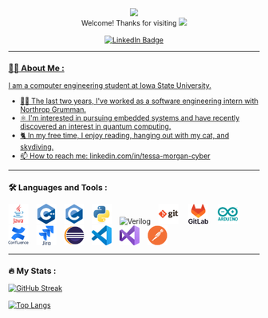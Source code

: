 <!--
**tessa-morgan/tessa-morgan** is a ✨ _special_ ✨ repository because its `README.md` (this file) appears on your GitHub profile.

Here are some ideas to get you started:

- 🔭 I’m currently working on ...
- 🌱 I’m currently learning ...
- 👯 I’m looking to collaborate on ...
- 🤔 I’m looking for help with ...
- 💬 Ask me about ...
- 📫 How to reach me: ...
- 😄 Pronouns: ...
- ⚡ Fun fact: ...
-->

<div id="header" align="center"> 
<img src="https://media.giphy.com/media/Qo2dupDib32rkTY4hX/giphy.gif?cid=ecf05e47jkt9wf4alhzf65lq5ougmwpeozlewpsi5gnzocod&ep=v1_gifs_related&rid=giphy.gif&ct=s" width="300"/>
</div>

<div align="center">
  Welcome! Thanks for visiting <img src="https://media.giphy.com/media/hvRJCLFzcasrR4ia7z/giphy.gif" width="30px"/>
</div>

<div align="center">
  <br>
<a href="https://linkedin.com/in/tessa-morgan-cyber">
<img src="https://img.shields.io/badge/LinkedIn-blue?style=for-the-badge&logo=linkedin&logoColor=white" alt="LinkedIn Badge" width="100"/>
</div>

---

### :woman_student: About Me :
I am a computer engineering student at Iowa State University.
- 👩‍💻 The last two years, I've worked as a software engineering intern with Northrop Grumman.
- ⚛️ I'm interested in pursuing embedded systems and have recently discovered an interest in quantum computing.
- 🐈 In my free time, I enjoy reading, hanging out with my cat, and skydiving.
- :mailbox: How to reach me: [linkedin.com/in/tessa-morgan-cyber](https://www.linkedin.com/in/tessa-morgan-cyber)

---

### :hammer_and_wrench: Languages and Tools :

<div>
  <img src="https://github.com/devicons/devicon/blob/master/icons/java/java-original-wordmark.svg" title="Java" alt="Java" width="40" height="40"/>&nbsp; &nbsp;
  <img src="https://github.com/devicons/devicon/blob/master/icons/cplusplus/cplusplus-original.svg" title="C++" alt="C++" width="40" height="40"/>&nbsp; &nbsp;
  <img src="https://github.com/devicons/devicon/blob/master/icons/c/c-original.svg" title="C" alt="C" width="40" height="40"/>&nbsp; &nbsp;
  <img src="https://github.com/devicons/devicon/blob/master/icons/python/python-original.svg" title="Python" alt="Python" width="40" height="40"/>&nbsp; &nbsp;
  <img src="https://static-00.iconduck.com/assets.00/file-type-verilog-icon-256x256-goe8p7qm.png" title="Verilog" alt="Verilog" width="40" height="40"/>&nbsp; &nbsp;
  <img src="https://github.com/devicons/devicon/blob/master/icons/git/git-original-wordmark.svg" title="Git" **alt="Git" width="40" height="40"/> &nbsp; &nbsp;
  <img src="https://github.com/devicons/devicon/blob/master/icons/gitlab/gitlab-original-wordmark.svg" title="GitLab" **alt="GitLab" width="40" height="40"/> &nbsp; &nbsp;
  <img src="https://github.com/devicons/devicon/blob/master/icons/arduino/arduino-original-wordmark.svg" title="Arduino" alt="Arduino" width="40" height="40"/>&nbsp; &nbsp;
  <img src="https://github.com/devicons/devicon/blob/master/icons/confluence/confluence-original-wordmark.svg" title="Confluence" alt="Confluence" width="40" height="40"/>&nbsp; &nbsp;
    <img src="https://github.com/devicons/devicon/blob/master/icons/jira/jira-original-wordmark.svg" title="Jira" alt="Jira" width="40" height="40"/>&nbsp; &nbsp;
  <img src="https://github.com/devicons/devicon/blob/master/icons/eclipse/eclipse-original.svg" title="Eclipse" alt="Eclipse" width="40" height="40"/>&nbsp; &nbsp;
  <img src="https://github.com/devicons/devicon/blob/master/icons/vscode/vscode-original.svg" title="VSCode"  alt="VSCode" width="40" height="40"/>&nbsp; &nbsp;
  <img src="https://github.com/devicons/devicon/blob/master/icons/visualstudio/visualstudio-original.svg" title="Visual Studio"  alt="Visual Studio" width="40" height="40"/>&nbsp; &nbsp;
    <img src="https://github.com/devicons/devicon/blob/master/icons/postman/postman-original.svg"  title="Postman" alt="Postman" width="40" height="40"/>&nbsp; &nbsp;
</div>

---

### :fire: My Stats :

[![GitHub Streak](http://github-readme-streak-stats.herokuapp.com?user=tessa-morgan)](https://git.io/streak-stats)
<br><br>
[![Top Langs](https://github-readme-stats.vercel.app/api/top-langs/?username=tessa-morgan)](https://github.com/anuraghazra/github-readme-stats)
